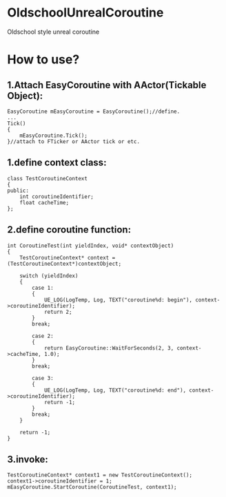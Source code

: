 # OldschoolUnrealCoroutine
Oldschool style unreal coroutine

# How to use?

## 1.Attach EasyCoroutine with AActor(Tickable Object):
```
EasyCoroutine mEasyCoroutine = EasyCoroutine();//define.
...
Tick()
{
    mEasyCoroutine.Tick();
}//attach to FTicker or AActor tick or etc.
```

## 1.define context class:
```
class TestCoroutineContext
{
public:
	int coroutineIdentifier;
	float cacheTime;
};
```

## 2.define coroutine function:
```
int CoroutineTest(int yieldIndex, void* contextObject)
{
	TestCoroutineContext* context = (TestCoroutineContext*)contextObject;

	switch (yieldIndex)
	{
		case 1:
		{
			UE_LOG(LogTemp, Log, TEXT("coroutine%d: begin"), context->coroutineIdentifier);
			return 2;
		}
		break;

		case 2:
		{
			return EasyCoroutine::WaitForSeconds(2, 3, context->cacheTime, 1.0);
		}
		break;

		case 3:
		{
			UE_LOG(LogTemp, Log, TEXT("coroutine%d: end"), context->coroutineIdentifier);
			return -1;
		}
		break;
	}

	return -1;
}
```

## 3.invoke:
```
TestCoroutineContext* context1 = new TestCoroutineContext();
context1->coroutineIdentifier = 1;
mEasyCoroutine.StartCoroutine(CoroutineTest, context1);
```
